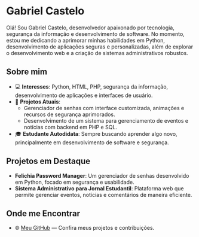 # Gabriel Castelo

Olá! Sou Gabriel Castelo, desenvolvedor apaixonado por tecnologia, segurança da informação e desenvolvimento de software. No momento, estou me dedicando a aprimorar minhas habilidades em Python, desenvolvimento de aplicações seguras e personalizadas, além de explorar o desenvolvimento web e a criação de sistemas administrativos robustos.

## Sobre mim

- 💻 **Interesses**: Python, HTML, PHP, segurança da informação, desenvolvimento de aplicações e interfaces de usuário.
- 🚀 **Projetos Atuais**:
  - Gerenciador de senhas com interface customizada, animações e recursos de segurança aprimorados.
  - Desenvolvimento de um sistema para gerenciamento de eventos e notícias com backend em PHP e SQL.
- 🎓 **Estudante Autodidata**: Sempre buscando aprender algo novo, principalmente em desenvolvimento de software e segurança.

## Projetos em Destaque

- **Felichia Password Manager**: Um gerenciador de senhas desenvolvido em Python, focado em segurança e usabilidade.
- **Sistema Administrativo para Jornal Estudantil**: Plataforma web que permite gerenciar eventos, notícias e comentários de maneira eficiente.

## Onde me Encontrar
- 🌐 [Meu GitHub](https://github.com/gacastelo) — Confira meus projetos e contribuições.
